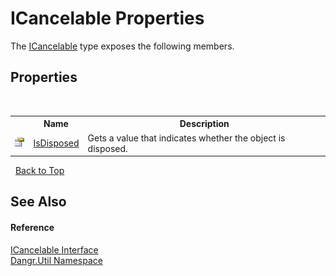# ICancelable Properties
 

The <a href="T_Dangr_Util_ICancelable">ICancelable</a> type exposes the following members.


## Properties
&nbsp;<table><tr><th></th><th>Name</th><th>Description</th></tr><tr><td>![Public property](media/pubproperty.gif "Public property")</td><td><a href="P_Dangr_Util_ICancelable_IsDisposed">IsDisposed</a></td><td>
Gets a value that indicates whether the object is disposed.</td></tr></table>&nbsp;
<a href="#icancelable-properties">Back to Top</a>

## See Also


#### Reference
<a href="T_Dangr_Util_ICancelable">ICancelable Interface</a><br /><a href="N_Dangr_Util">Dangr.Util Namespace</a><br />